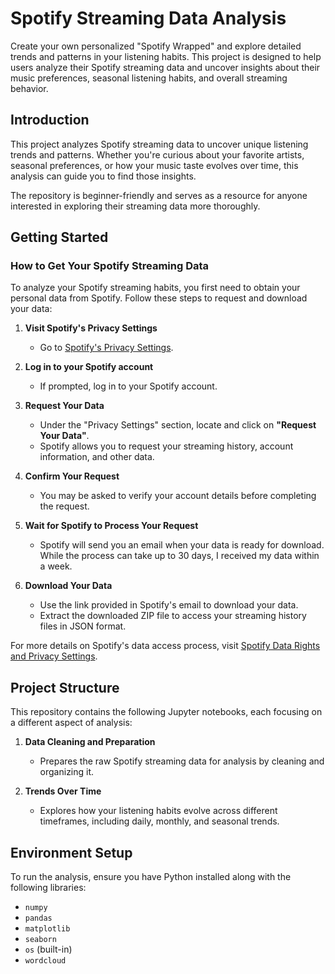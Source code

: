 # Spotify Streaming Data Analysis

Create your own personalized "Spotify Wrapped" and explore detailed trends and patterns in your listening habits. This project is designed to help users analyze their Spotify streaming data and uncover insights about their music preferences, seasonal listening habits, and overall streaming behavior.

## Introduction

This project analyzes Spotify streaming data to uncover unique listening trends and patterns. Whether you're curious about your favorite artists, seasonal preferences, or how your music taste evolves over time, this analysis can guide you to find those insights. 

The repository is beginner-friendly and serves as a resource for anyone interested in exploring their streaming data more thoroughly.

## Getting Started

### How to Get Your Spotify Streaming Data

To analyze your Spotify streaming habits, you first need to obtain your personal data from Spotify. Follow these steps to request and download your data:

1. **Visit Spotify's Privacy Settings**  
   - Go to [Spotify's Privacy Settings](https://www.spotify.com/account/privacy/).

2. **Log in to your Spotify account**  
   - If prompted, log in to your Spotify account.

3. **Request Your Data**  
   - Under the "Privacy Settings" section, locate and click on **"Request Your Data"**.  
   - Spotify allows you to request your streaming history, account information, and other data.

4. **Confirm Your Request**  
   - You may be asked to verify your account details before completing the request.

5. **Wait for Spotify to Process Your Request**  
   - Spotify will send you an email when your data is ready for download. While the process can take up to 30 days, I received my data within a week.

6. **Download Your Data**  
   - Use the link provided in Spotify's email to download your data.  
   - Extract the downloaded ZIP file to access your streaming history files in JSON format.

For more details on Spotify's data access process, visit [Spotify Data Rights and Privacy Settings](https://www.spotify.com/account/privacy/).

## Project Structure

This repository contains the following Jupyter notebooks, each focusing on a different aspect of analysis:

1. **Data Cleaning and Preparation**  
   - Prepares the raw Spotify streaming data for analysis by cleaning and organizing it.
     
2. **Trends Over Time**  
   - Explores how your listening habits evolve across different timeframes, including daily, monthly, and seasonal trends.

## Environment Setup

To run the analysis, ensure you have Python installed along with the following libraries:

- `numpy`
- `pandas`
- `matplotlib`
- `seaborn`
- `os` (built-in)
- `wordcloud`
